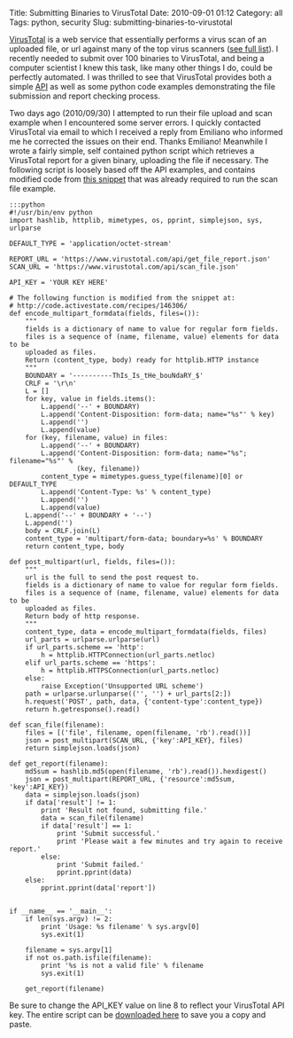 Title: Submitting Binaries to VirusTotal
Date: 2010-09-01 01:12
Category: all
Tags: python, security
Slug: submitting-binaries-to-virustotal

[VirusTotal][] is a web service that essentially performs a virus scan of an
uploaded file, or url against many of the top virus scanners ([see full
list][]). I recently needed to submit over 100 binaries to VirusTotal, and
being a computer scientist I knew this task, like many other things I do, could
be perfectly automated. I was thrilled to see that VirusTotal provides both a
simple [API][] as well as some python code examples demonstrating the file
submission and report checking process.

Two days ago (2010/09/30) I attempted to run their file upload and scan example
when I encountered some server errors. I quickly contacted VirusTotal via email
to which I received a reply from Emiliano who informed me he corrected the
issues on their end. Thanks Emiliano! Meanwhile I wrote a fairly simple, self
contained python script which retrieves a VirusTotal report for a given binary,
uploading the file if necessary. The following script is loosely based off the
API examples, and contains modified code from [this snippet][] that was already
required to run the scan file example.

    :::python
    #!/usr/bin/env python
    import hashlib, httplib, mimetypes, os, pprint, simplejson, sys, urlparse

    DEFAULT_TYPE = 'application/octet-stream'

    REPORT_URL = 'https://www.virustotal.com/api/get_file_report.json'
    SCAN_URL = 'https://www.virustotal.com/api/scan_file.json'

    API_KEY = 'YOUR KEY HERE'

    # The following function is modified from the snippet at:
    # http://code.activestate.com/recipes/146306/
    def encode_multipart_formdata(fields, files=()):
        """
        fields is a dictionary of name to value for regular form fields.
        files is a sequence of (name, filename, value) elements for data to be
        uploaded as files.
        Return (content_type, body) ready for httplib.HTTP instance
        """
        BOUNDARY = '----------ThIs_Is_tHe_bouNdaRY_$'
        CRLF = '\r\n'
        L = []
        for key, value in fields.items():
            L.append('--' + BOUNDARY)
            L.append('Content-Disposition: form-data; name="%s"' % key)
            L.append('')
            L.append(value)
        for (key, filename, value) in files:
            L.append('--' + BOUNDARY)
            L.append('Content-Disposition: form-data; name="%s"; filename="%s"' %
                     (key, filename))
            content_type = mimetypes.guess_type(filename)[0] or DEFAULT_TYPE
            L.append('Content-Type: %s' % content_type)
            L.append('')
            L.append(value)
        L.append('--' + BOUNDARY + '--')
        L.append('')
        body = CRLF.join(L)
        content_type = 'multipart/form-data; boundary=%s' % BOUNDARY
        return content_type, body

    def post_multipart(url, fields, files=()):
        """
        url is the full to send the post request to.
        fields is a dictionary of name to value for regular form fields.
        files is a sequence of (name, filename, value) elements for data to be
        uploaded as files.
        Return body of http response.
        """
        content_type, data = encode_multipart_formdata(fields, files)
        url_parts = urlparse.urlparse(url)
        if url_parts.scheme == 'http':
            h = httplib.HTTPConnection(url_parts.netloc)
        elif url_parts.scheme == 'https':
            h = httplib.HTTPSConnection(url_parts.netloc)
        else:
            raise Exception('Unsupported URL scheme')
        path = urlparse.urlunparse(('', '') + url_parts[2:])
        h.request('POST', path, data, {'content-type':content_type})
        return h.getresponse().read()

    def scan_file(filename):
        files = [('file', filename, open(filename, 'rb').read())]
        json = post_multipart(SCAN_URL, {'key':API_KEY}, files)
        return simplejson.loads(json)

    def get_report(filename):
        md5sum = hashlib.md5(open(filename, 'rb').read()).hexdigest()
        json = post_multipart(REPORT_URL, {'resource':md5sum, 'key':API_KEY})
        data = simplejson.loads(json)
        if data['result'] != 1:
            print 'Result not found, submitting file.'
            data = scan_file(filename)
            if data['result'] == 1:
                print 'Submit successful.'
                print 'Please wait a few minutes and try again to receive report.'
            else:
                print 'Submit failed.'
                pprint.pprint(data)
        else:
            pprint.pprint(data['report'])


    if __name__ == '__main__':
        if len(sys.argv) != 2:
            print 'Usage: %s filename' % sys.argv[0]
            sys.exit(1)

        filename = sys.argv[1]
        if not os.path.isfile(filename):
            print '%s is not a valid file' % filename
            sys.exit(1)

        get_report(filename)

Be sure to change the API\_KEY value on line 8 to reflect your VirusTotal API
key. The entire script can be [downloaded here][] to save you a copy and paste.

  [VirusTotal]: http://www.virustotal.com/
  [see full list]: http://www.virustotal.com/about.html
  [API]: http://www.virustotal.com/advanced.html#publicapi
  [this snippet]: http://code.activestate.com/recipes/146306/
  [downloaded here]: /images/2010/09/virustotal_report.py
